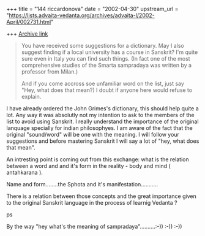 +++
title = "144 riccardonova"
date = "2002-04-30"
upstream_url = "https://lists.advaita-vedanta.org/archives/advaita-l/2002-April/002731.html"

+++
[Archive link](https://lists.advaita-vedanta.org/archives/advaita-l/2002-April/002731.html)

>
>You have received some suggestions for a dictionary.  May I also suggest
>finding if a local university has a course in Sanskrit?  I'm quite sure
>even in Italy you can find such things.  (In fact one of the most
>comprehensive studies of the Smarta sampradaya was written by a professor
>from Milan.)
>
>And if you come accross soe unfamiliar word on the list, just say "Hey,
>what does that mean?)  I doubt if anyone here would refuse to explain.

I have already ordered the John Grimes's dictionary, this should help quite
a lot.
Any way it was absolutly not my intention to ask to the members of the list
to avoid using Sanskrit.
I really understand the importance of the original lanquage specially for
indian philosophyes.
I am aware of the fact that the original "sound/word" will be one with the
meaning.
I will follow your suggestions and before mastering Sanskrit I will say a
lot of "hey, what does that mean".

An intresting point is coming out from this exchange: what is the relation
between a word and and it's form in the reality - body and mind (
antahkarana ).

Name and form........the Sphota and it's manifestation...........

There is a relation between those concepts and the great importance given
to the original Sanskrit language in the process of learnig Vedanta ?


ps

By the way "hey what's the meaning of sampradaya"..........:-))  :-))  :-))

